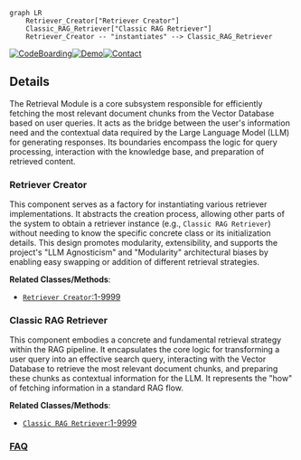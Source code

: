 ```mermaid
graph LR
    Retriever_Creator["Retriever Creator"]
    Classic_RAG_Retriever["Classic RAG Retriever"]
    Retriever_Creator -- "instantiates" --> Classic_RAG_Retriever
```

[![CodeBoarding](https://img.shields.io/badge/Generated%20by-CodeBoarding-9cf?style=flat-square)](https://github.com/CodeBoarding/GeneratedOnBoardings)[![Demo](https://img.shields.io/badge/Try%20our-Demo-blue?style=flat-square)](https://www.codeboarding.org/demo)[![Contact](https://img.shields.io/badge/Contact%20us%20-%20contact@codeboarding.org-lightgrey?style=flat-square)](mailto:contact@codeboarding.org)

## Details

The Retrieval Module is a core subsystem responsible for efficiently fetching the most relevant document chunks from the Vector Database based on user queries. It acts as the bridge between the user's information need and the contextual data required by the Large Language Model (LLM) for generating responses. Its boundaries encompass the logic for query processing, interaction with the knowledge base, and preparation of retrieved content.

### Retriever Creator
This component serves as a factory for instantiating various retriever implementations. It abstracts the creation process, allowing other parts of the system to obtain a retriever instance (e.g., `Classic RAG Retriever`) without needing to know the specific concrete class or its initialization details. This design promotes modularity, extensibility, and supports the project's "LLM Agnosticism" and "Modularity" architectural biases by enabling easy swapping or addition of different retrieval strategies.


**Related Classes/Methods**:

- <a href="https://github.com/arc53/DocsGPT/blob/main/application/retriever/retriever_creator.py#L1-L9999" target="_blank" rel="noopener noreferrer">`Retriever Creator`:1-9999</a>


### Classic RAG Retriever
This component embodies a concrete and fundamental retrieval strategy within the RAG pipeline. It encapsulates the core logic for transforming a user query into an effective search query, interacting with the Vector Database to retrieve the most relevant document chunks, and preparing these chunks as contextual information for the LLM. It represents the "how" of fetching information in a standard RAG flow.


**Related Classes/Methods**:

- <a href="https://github.com/arc53/DocsGPT/blob/main/application/retriever/classic_rag.py#L1-L9999" target="_blank" rel="noopener noreferrer">`Classic RAG Retriever`:1-9999</a>




### [FAQ](https://github.com/CodeBoarding/GeneratedOnBoardings/tree/main?tab=readme-ov-file#faq)